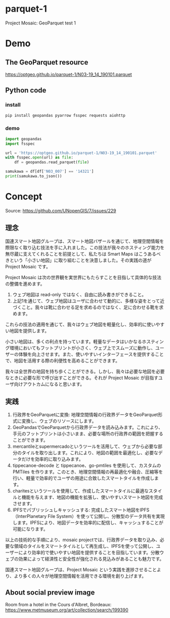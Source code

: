 # parquet-1
Project Mosaic: GeoParquet test 1

# Demo
## The GeoParquet resource
https://optgeo.github.io/parquet-1/N03-19_14_190101.parquet

## Python code
### install
```sh
pip install geopandas pyarrow fsspec requests aiohttp
```

### demo
```python
import geopandas
import fsspec

url = 'https://optgeo.github.io/parquet-1/N03-19_14_190101.parquet'
with fsspec.open(url) as file:
    df = geopandas.read_parquet(file)

samukawa = df[df['N03_007'] == '14321']
print(samukawa.to_json())
```

# Concept 
Source: https://github.com/UNopenGIS/7/issues/229

## 理念
国連スマート地図グループは、スマート地図バザールを通じて、地理空間情報を際限なく取り込む技法を手に入れました。この技法が我々のホスティング能力を無尽蔵に支えてくれることを前提として、私たちは Smart Maps はこうあるべきという「小さい地図」に取り組むことを決意しました。その実践の道が Project Mosaic です。

Project Mosaic は次の世界観を実世界にもたらすことを目指して具体的な技法の整備を進めます。

1. ウェブ地図は read-only ではなく、自由に読み書きができること。
2. 上記1を通じて、ウェブ地図はユーザに合わせて動的に、多様な姿をとって近づくこと。我々は靴に合わせる足を求めるのではなく、足に合わせる靴を求めます。

これらの技法の適用を通じて、我々はウェブ地図を軽量化し、効率的に使いやすい地図を提供します。

小さい地図は、多くの利点を持っています。軽量なデータはいかなるホスティング環境においてもフットプリントが小さく、ウェブ上でスムーズに動作し、ユーザーの体験を向上させます。また、使いやすいインターフェースを提供することで、地図を活用する際の利便性を高めることができます。

我々は全世界の地図を持ち歩くことができる。しかし、我々は必要な地図を必要なときに必要な形で呼び出すことができる。それが Project Mosaic が目指すユーザ向けアウトカムになると思います。

## 実践
1. 行政界をGeoParquetに変換: 地理空間情報の行政界データをGeoParquet形式に変換し、ウェブのリソースにします。
1. GeoPandasでGeoParquetから行政界データを読み込みます。これにより、手元のフットプリントは小さいまま、必要な場所の行政界の範囲を把握することができます。
1. mercantileとsupermercadoというツールを活用して、ウェブから必要な部分のタイルを取り出します。これにより、地図の範囲を最適化し、必要なデータだけを効率的に取り込みます。
1. tippecanoe-decode と tippecanoe、go-pmtiles を使用して、カスタムの PMTiles を作ります。このとき、地理空間情報の再最適化や融合、圧縮等を行い、軽量で効率的でユーザの用途に合致したスマートタイルを作成します。
1. charitesというツールを使用して、作成したスマートタイルに最適なスタイルと機能を与えます、地図の機能を拡張し、使いやすいスマート地図を完成させます。
1. IPFSでパブリッシュしキャッシュする: 完成したスマート地図をIPFS（InterPlanetary File System）を使って公開し、分散型のデータ共有を実現します。IPFSにより、地図データを効率的に配信し、キャッシュすることが可能になります。

以上の技術的な手順により、mosaic projectでは、行政界データを取り込み、必要な領域のタイルをスマートタイルとして再生成し、IPFSを使って公開し、ユーザーにより効率的で使いやすい地図を提供することを目指しています。分散ウェブの効果によって経済性と安全性が強化される見込みがあることも魅力です。

国連スマート地図グループは、Project Mosaic という実践を進捗させることより、より多くの人々が地理空間情報を活用できる環境を創り上げます。

## About social preview image
Room from a hotel in the Cours d'Albret, Bordeaux: https://www.metmuseum.org/art/collection/search/199390
